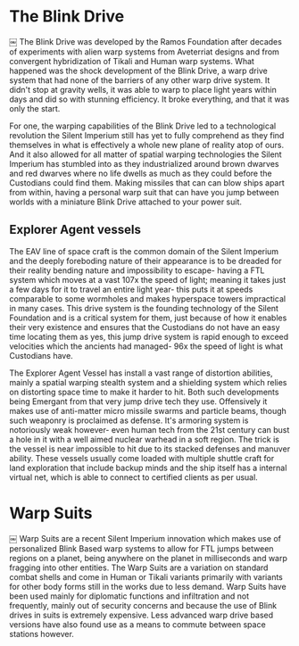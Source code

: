 # The Blink Drive
￼
The Blink Drive was developed by the Ramos Foundation after decades of experiments with alien warp systems from Aveterriat designs and from convergent hybridization of Tikali and Human warp systems.  What happened was the shock development of the Blink Drive, a warp drive system that had none of the barriers of any other warp drive system.  It didn't stop at gravity wells, it was able to warp to place light years within days and did so with stunning efficiency.  It broke everything, and that it was only the start.  

For one, the warping capabilities of the Blink Drive led to a technological revolution the Silent Imperium still has yet to fully comprehend as they find themselves in what is effectively a whole new plane of reality atop of ours.  And it also allowed for all matter of spatial warping technologies the Silent Imperium has stumbled into as they industrialized around brown dwarves and red dwarves where no life dwells as much as they could before the Custodians could find them.  Making missiles that can can blow ships apart from within, having a personal warp suit that can have you jump between worlds with a miniature Blink Drive attached to your power suit.

## Explorer Agent vessels

The EAV line of space craft is the common domain of the Silent Imperium and the deeply foreboding nature of their appearance is to be dreaded for their reality bending nature and impossibility to escape- having a FTL system which moves at a vast 107x the speed of light; meaning it takes just a few days for it to travel an entire light year- this puts it at speeds comparable to some wormholes and makes hyperspace towers impractical in many cases.  This drive system is the founding technology of the Silent Foundation and is a critical system for them, just because of how it enables their very existence and ensures that the Custodians do not have an easy time locating them as yes, this jump drive system is rapid enough to exceed velocities which the ancients had managed- 96x the speed of light is what Custodians have.  

The Explorer Agent Vessel has install a vast range of distortion abilities, mainly a spatial warping stealth system and a shielding system which relies on distorting space time to make it harder to hit.  Both such developments being Emergant from that very jump drive tech they use.  Offensively it makes use of anti-matter micro missile swarms and particle beams, though such weaponry is proclaimed as defense.  It's armoring system is notoriously weak however- even human tech from the 21st century can bust a hole in it with a well aimed nuclear warhead in a soft region.  The trick is the vessel is near impossible to hit due to its stacked defenses and manuver ability.  These vessels usually come loaded with multiple shuttle craft for land exploration that include backup minds and the ship itself has a internal virtual net, which is able to connect to certified clients as per usual.  



# Warp Suits
￼
Warp Suits are a recent Silent Imperium innovation which makes use of personalized Blink Based warp systems to allow for FTL jumps between regions on a planet, being anywhere on the planet in milliseconds and warp fragging into other entities.  The Warp Suits are a variation on standard combat shells and come in Human or Tikali variants primarily with variants for other body forms still in the works due to less demand.  Warp Suits have been used mainly for diplomatic functions and infiltration and not frequently, mainly out of security concerns and because the use of Blink drives in suits is extremely expensive.  Less advanced warp drive based versions have also found use as a means to commute between space stations however.

